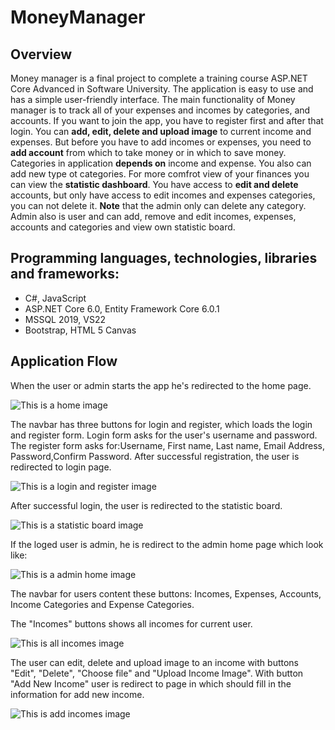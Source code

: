 # MoneyManager
## Overview
Money manager is a final project to complete a training course ASP.NET Core Advanced in Software University. The application is easy to use and has a simple user-friendly interface. The main functionality of Money manager is to track all of your expenses and incomes by categories, and accounts. If you want to join the app, you have to register first and after that login. You can **add, edit, delete and upload image** to current income and expenses. But before you have to add incomes or expenses, you need to **add account** from which to take money or in which to save money. Categories in application **depends on** income and expense. You also can add new type ot categories. For more comfrot view of your finances you can view the **statistic dashboard**. You have access to **edit and delete** accounts, but only have access to edit incomes and expenses categories, you can not delete it. **Note** that the admin only can delete any category. Admin also is user and can add, remove and edit incomes, expenses, accounts and categories and view own statistic board.
## Programming languages, technologies, libraries and frameworks:
- C#, JavaScript
- ASP.NET Core 6.0, Entity Framework Core 6.0.1
- MSSQL 2019, VS22
- Bootstrap, HTML 5 Canvas
## Application Flow
When the user or admin starts the app he's redirected to the home page.

![This is a home image](https://github.com/SpasinaSpasova/MoneyManager/blob/main/Screenshots/home.png)

The navbar has three buttons for login and register, which loads the login and register form. 
Login form asks for the user's username and password. 
The register form asks for:Username, First name, Last name, Email Address, Password,Confirm Password.
After successful registration, the user is redirected to login page.

![This is a login and register image](https://github.com/SpasinaSpasova/MoneyManager/blob/main/Screenshots/login_register.png)

After successful login, the user is redirected to the statistic board.

![This is a statistic board image](https://github.com/SpasinaSpasova/MoneyManager/blob/main/Screenshots/user_dashboard.png)

If the loged user is admin, he is redirect to the admin home page which look like:

![This is a admin home image](https://github.com/SpasinaSpasova/MoneyManager/blob/main/Screenshots/admin_home.png)

The navbar for users content these buttons: Incomes, Expenses, Accounts, Income Categories and Expense Categories.

The "Incomes" buttons shows all incomes for current user.

![This is all incomes image](https://github.com/SpasinaSpasova/MoneyManager/blob/main/Screenshots/AllIncomes.png)

The user can edit, delete and upload image to an income with buttons "Edit", "Delete", "Choose file" and "Upload Income Image".
With button "Add New Income" user is redirect to page in which should fill in the information for add new income.

![This is add incomes image](https://github.com/SpasinaSpasova/MoneyManager/blob/main/Screenshots/AddIncome.png)

